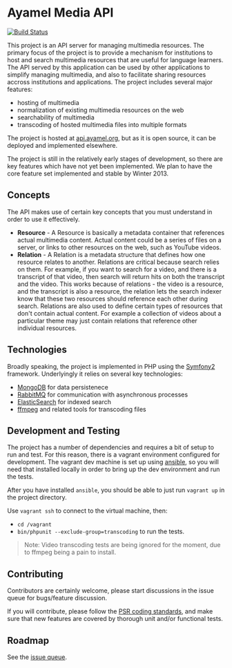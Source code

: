 # Ayamel Media API #

[![Build Status](https://travis-ci.org/AmericanCouncils/AyamelResourceApiServer.png?branch=master)](https://travis-ci.org/AmericanCouncils/AyamelResourceApiServer)

This project is an API server for managing multimedia resources.  The primary focus of the project is to provide a 
mechanism for institutions to host and search multimedia resources that are useful for language learners. The API served
by this application can be used by other applications to simplify managing multimedia, and also to facilitate
sharing resources accross institutions and applications.  The project includes several major features:

* hosting of multimedia
* normalization of existing multimedia resources on the web
* searchability of multimedia
* transcoding of hosted multimedia files into multiple formats

The project is hosted at [api.ayamel.org](http://api.ayamel.org), but as it is open source, it can be deployed
and implemented elsewhere.

The project is still in the relatively early stages of development, so there are key features which have not yet been implemented.  We plan to have the core feature set implemented and stable by Winter 2013.

## Concepts ##

The API makes use of certain key concepts that you must understand in order to use it effectively.

* **Resource** - A Resource is basically a metadata container that references actual multimedia content.  Actual content could be a series of files on a server, or links to other resources on the web, such as YouTube videos.
* **Relation** - A Relation is a metadata structure that defines how one resource relates to another.  Relations are critical because search relies on them.  For example, if you want to search for a video, and there is a transcript of that video, then search will return hits on both the transcript and the video.  This works because of relations - the video is a resource, and the transcript is also a resource, the relation lets the search indexer know that these two resources should reference each other during search.  Relations are also used to define certain types of resources that don't contain actual content.  For example a collection of videos about a particular theme may just contain relations that reference other individual resources.

## Technologies ##

Broadly speaking, the project is implemented in PHP using the [Symfony2](http://symfony.com/) framework.  Underlyingly it relies on 
several key technologies:

* [MongoDB](http://www.mongodb.org/) for data persistenece
* [RabbitMQ](http://www.rabbitmq.com/) for communication with asynchronous processes
* [ElasticSearch](http://www.elasticsearch.org/) for indexed search
* [ffmpeg](http://www.ffmpeg.org/) and related tools for transcoding files

## Development and Testing ##

The project has a number of dependencies and requires a bit of setup to run and test.  For this reason, there is a vagrant environment
configured for development. The vagrant dev machine is set up using [ansible](http://docs.ansible.com/intro_installation.html), so you 
will need that installed locally in order to bring up the dev environment and run the tests.

After you have installed `ansible`, you should be able to just run `vagrant up` in the project directory.

Use `vagrant ssh` to connect to the virtual machine, then:

* `cd /vagrant`
* `bin/phpunit --exclude-group=transcoding` to run the tests.

> Note: Video transcoding tests are being ignored for the moment, due to ffmpeg being a pain to install.

## Contributing ##

Contributors are certainly welcome, please start discussions in the issue queue for bugs/feature discussion.

If you will contribute, please follow the [PSR coding standards](https://github.com/php-fig/fig-standards/blob/master/accepted/PSR-2-coding-style-guide.md), and make sure that new features are covered by thorough unit and/or functional tests.

## Roadmap ##

See the [issue queue](https://github.com/AmericanCouncils/AyamelResourceApiServer/issues).
